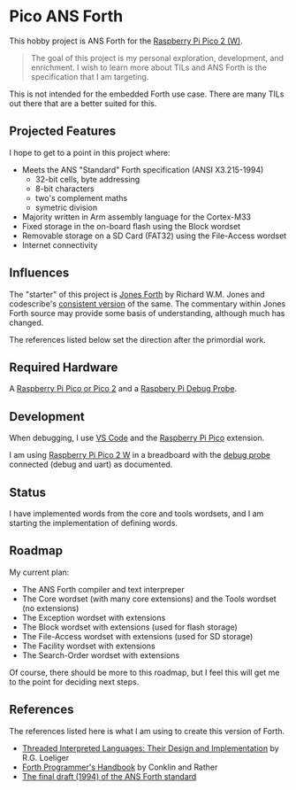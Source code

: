 # Pico ANS Forth

This hobby project is ANS Forth for the [Raspberry Pi Pico 2 (W)](https://www.raspberrypi.com/products/raspberry-pi-pico-2/).

> The goal of this project is my personal exploration, development, and enrichment. I wish to learn more about TILs and ANS Forth is the specification that I am targeting.

This is not intended for the embedded Forth use case. There are many TILs out there that are a better suited for this.

## Projected Features

I hope to get to a point in this project where:

- Meets the ANS "Standard" Forth specification (ANSI X3.215-1994)
  - 32-bit cells, byte addressing
  - 8-bit characters
  - two's complement maths
  - symetric division
- Majority written in Arm assembly language for the Cortex-M33
- Fixed storage in the on-board flash using the Block wordset
- Removable storage on a SD Card (FAT32) using the File-Access wordset
- Internet connectivity

## Influences

The "starter" of this project is [Jones Forth](http://annexia.org/forth) by Richard W.M. Jones and codescribe's [consistent version](https://github.com/codescribe/jonesforth) of the same. The commentary within Jones Forth source may provide some basis of understanding, although much has changed.

The references listed below set the direction after the primordial work.

## Required Hardware

A [Raspberry Pi Pico or Pico 2](https://www.raspberrypi.com/products/raspberry-pi-pico-2/) and a [Raspbery Pi Debug Probe](https://www.raspberrypi.com/products/debug-probe/).

## Development

When debugging, I use [VS Code](https://code.visualstudio.com) and the [Raspberry Pi Pico](https://marketplace.visualstudio.com/items?itemName=raspberry-pi.raspberry-pi-pico) extension.

I am using [Raspberry Pi Pico 2 W](https://www.raspberrypi.com/products/raspberry-pi-pico-2/) in a breadboard with the [debug probe](https://www.raspberrypi.com/products/debug-probe/) connected (debug and uart) as documented.

## Status

I have implemented words from the core and tools wordsets, and I am starting the implementation of defining words.

## Roadmap

My current plan:

- The ANS Forth compiler and text interpreper
- The Core wordset (with many core extensions) and the Tools wordset (no extensions)
- The Exception wordset with extensions
- The Block wordset with extensions (used for flash storage)
- The File-Access wordset with extensions (used for SD storage)
- The Facility wordset with extensions
- The Search-Order wordset with extensions

Of course, there should be more to this roadmap, but I feel this will get me to the point for deciding next steps.

## References

The references listed here is what I am using to create this version of Forth.

- [Threaded Interpreted Languages: Their Design and Implementation](https://archive.org/details/R.G.LoeligerThreadedInterpretiveLanguagesTheirDesignAndImplementationByteBooks1981) by R.G. Loeliger
- [Forth Programmer's Handbook](https://www.forth.com/forth-books/) by Conklin and Rather
- [The final draft (1994) of the ANS Forth standard](http://www.taygeta.com/forth/dpans.html)
